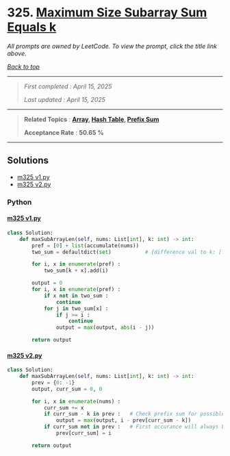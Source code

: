 # 325. [Maximum Size Subarray Sum Equals k](<https://leetcode.com/problems/maximum-size-subarray-sum-equals-k>)

*All prompts are owned by LeetCode. To view the prompt, click the title link above.*

*[Back to top](<../README.md>)*

------

> *First completed : April 15, 2025*
>
> *Last updated : April 15, 2025*

------

> **Related Topics** : **[Array](<by_topic/Array.md>), [Hash Table](<by_topic/Hash Table.md>), [Prefix Sum](<by_topic/Prefix Sum.md>)**
>
> **Acceptance Rate** : **50.65 %**

------

## Solutions

- [m325 v1.py](<../my-submissions/m325 v1.py>)
- [m325 v2.py](<../my-submissions/m325 v2.py>)
### Python
#### [m325 v1.py](<../my-submissions/m325 v1.py>)
```Python
class Solution:
    def maxSubArrayLen(self, nums: List[int], k: int) -> int:
        pref = [0] + list(accumulate(nums))
        two_sum = defaultdict(set)           # {difference val to k: [list of index sources]}

        for i, x in enumerate(pref) :
            two_sum[k + x].add(i)

        output = 0
        for i, x in enumerate(pref) :
            if x not in two_sum :
                continue
            for j in two_sum[x] :
                if j >= i :
                    continue
                output = max(output, abs(i - j))

        return output
```

#### [m325 v2.py](<../my-submissions/m325 v2.py>)
```Python
class Solution:
    def maxSubArrayLen(self, nums: List[int], k: int) -> int:
        prev = {0: -1}
        output, curr_sum = 0, 0

        for i, x in enumerate(nums) :
            curr_sum += x
            if curr_sum - k in prev :   # Check prefix sum for possible k match
                output = max(output, i - prev[curr_sum - k])
            if curr_sum not in prev :   # First occurance will always be farthest / longest
                prev[curr_sum] = i

        return output
```

